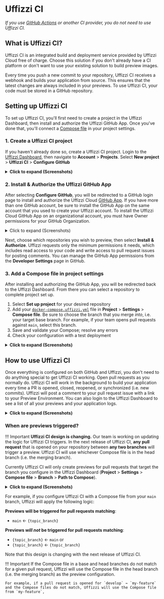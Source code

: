 # Uffizzi CI  
_If you use [GitHub Actions](https://github.com/features/actions) or another CI provider, you do not need to use Uffizzi CI._

## What is Uffizzi CI?
Uffizzi CI is an integrated build and deployment service provided by Uffizzi Cloud free of charge. Choose this solution if you don't already have a CI platform or don't want to use your existing solution to build preview images.

Every time you push a new commit to your repository, Uffizzi CI receives a webhook and builds your application from source. This ensures that the latest changes are always included in your previews. To use Uffizzi CI, your code must be stored in a GitHub repository.

## Setting up Uffizzi CI
To set up Uffizzi CI, you'll first need to create a project in the Uffizzi Dashboard, then install and authorize the Uffizzi GitHub App. Once you've done that, you'll connect a [Compose file](../references/compose-spec.md) in your project settings. 

### **1. Create a Uffizzi CI project**

If you haven't already done so, create a Uffizzi CI project. Login to the [Uffizzi Dashboard](https://app.uffizzi.com/sign_in), then navigate to **Account** > **Projects**. Select **New project**  > **Uffizzi CI** > **Configure GitHub**  
<details><summary><strong>Click to expand (Screenshots)</strong></summary>
<img src="../../assets/images/new-uffizzi-ci-project.webp" width="600">
</details>

### **2. Install & Authorize the Uffizzi GitHub App**
After selecting **Configure GitHub**, you will be redirected to a GitHub login page to install and authorize the Uffizzi Cloud [GitHub App](https://docs.github.com/en/developers/apps/getting-started-with-apps/about-apps). If you have more than one GitHub account, be sure to install the GitHub App on the same account that you used to create your Uffizzi account. To install the Uffizzi Cloud GitHub App on an organizational account, you must have Owner permissions for your GitHub Organization.

<details><summary>Click to expand (Screenshots)</summary>
<p>Install Uffizzi Cloud on your GitHub account</p>
<img src="../../assets/images/install-github-app.webp" width="600">
<img src="../../assets/images/authorize-uffizzi.webp" width="600">
<hr>
</details>

Next, choose which repositories you wish to preview, then select **Install & Authorize**. Uffizzi requests only the minimum permissions it needs, which includes read access to your code and write access to pull request issues for posting comments. You can manage the GitHub App permissions from the **Developer Settings** page in GitHub.  

### **3. Add a Compose file in project settings**

After installing and authorizing the GitHub App, you will be redirected back to the Uffizzi Dashboard. From there you can select a repository to complete project set up.  

1. Select **Set up project** for your desired repository  
2. Add your [`docker-compose.uffizzi.yml`](../references/compose-spec.md) file in **Project** > **Settings** > **Compose file**. Be sure to choose the branch that you merge <i>into</i>, i.e. your target base branch. For example, if your team opens pull requests against `main`, select this branch.
3. Save and validate your Compose; resolve any errors  
4. Check your configuration with a test deployment  

<details><summary><strong>Click to expand (Screenshots)</strong></summary>
<p>1. Select Set up project for the repository you just forked</p>
<img src="../../assets/images/set-up-project.webp" width="600">
<p>2. Add your `docker-compose.uffizzi.yml` file in Project > Settings > Compose. Be sure to choose the branch that you merge <i>into</i>, i.e. your target base branch.</p>
<img src="../../assets/images/add-compose-in-settings.webp" width="600">
<p>3. Save and validate your Compose; resolve any errors  </p>
<img src="../../assets/images/resolve-compose-errors.webp" width="600">
<p>4. Check your configuration with a test deployment </p>
<img src="../../assets/images/compose-added.webp" width="600">
</details>  


## How to use Uffizzi CI  
Once everything is configured on both GitHub and Uffizzi, you don't need to do anything special to get Uffizzi CI working. Open pull requests as you normally do. Uffizzi CI will work in the background to build your application every time a PR is opened, closed, reopened, or synchronized (i.e. new commits). Uffizzi will post a comment to your pull request issue with a link to your Preview Environment. You can also login to the Uffizzi Dashboard to see a list of all your previews and your application logs.  

<details><summary><strong>Click to expand (Screenshots)</strong></summary>
<p>Open a pull request on GitHub:</p>
<img src="../../assets/images/create-pr.webp" width="600">
<hr>
<p>Uffizzi CI will post a comment to your pull request issue:</p>
<img src="../../assets/images/uffizzi-ci-comment.webp" width="600">
<hr>
<p>Log in to the Uffizzi Dashboard to see a list of Preview Environments and your application logs:</p>
<img src="../../assets/images/deploying-preview.webp" width="600">
</details>

### When are previews triggered?
!!! Important
    **Uffizzi CI design is changing.** Our team is working on updating the logic for Uffizzi CI triggers. In the next release of Uffizzi CI, **any pull request** that is opened on your repository between **any two branches** will trigger a preview. Uffizzi CI will use whichever Compose file is in the head branch (i.e. the merging branch).

Currently Uffizzi CI will only create previews for pull requests that target the branch you configure in the Uffizzi Dashboard (**Project** > **Settings** > **Compose file** > **Branch** > **Path to Compose**).  

<details><summary><strong>Click to expand (Screenshots)</strong></summary>
<p>Open a pull request on GitHub:</p>
<img src="../../assets/images/compose-target-branch.webp" width="600">
</details>

For example, if you configure Uffizzi CI with a Compose file from your <code>main</code> branch, Uffizzi will apply the following logic:

**Previews will be triggered for pull requests matching**: 

- `main` ← `{topic_branch}`

**Previews _will not_ be triggered for pull requests matching**:  

- `{topic_branch}` ← `main` or  
- `{topic_branch}` ← `{topic_branch}`

Note that this design is changing with the next release of Uffizzi CI.  

!!! Important
    If the Compose file in a base and head branches do not match for a given pull request, Uffizzi will use the Compose file in the head branch (i.e. the merging branch) as the preview configuration.  

    For example, if a pull request is opened for `develop` ← `my-feature` and the Compose files do not match, Uffizzi will use the Compose file from `my-feature`,

&nbsp;  
&nbsp;  
